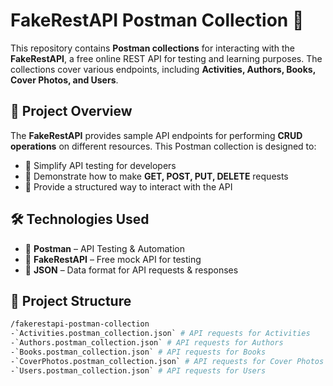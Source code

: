 # FakeRestAPI Postman Collection 📮  

This repository contains **Postman collections** for interacting with the **FakeRestAPI**, a free online REST API for testing and learning purposes. The collections cover various endpoints, including **Activities, Authors, Books, Cover Photos, and Users**.

## 🌟 Project Overview  
The **FakeRestAPI** provides sample API endpoints for performing **CRUD operations** on different resources. This Postman collection is designed to:  
- 📌 Simplify API testing for developers  
- 📌 Demonstrate how to make **GET, POST, PUT, DELETE** requests  
- 📌 Provide a structured way to interact with the API  

## 🛠️ Technologies Used  
- 🚀 **Postman** – API Testing & Automation  
- 🚀 **FakeRestAPI** – Free mock API for testing  
- 🚀 **JSON** – Data format for API requests & responses  

## 📂 Project Structure  
```graphql
/fakerestapi-postman-collection 
-`Activities.postman_collection.json` # API requests for Activities 
-`Authors.postman_collection.json` # API requests for Authors 
-`Books.postman_collection.json` # API requests for Books 
-`CoverPhotos.postman_collection.json` # API requests for Cover Photos 
-`Users.postman_collection.json` # API requests for Users
```
